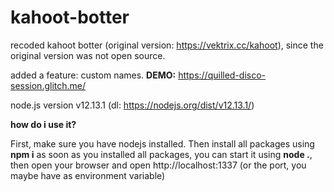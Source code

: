 # kahoot-botter
recoded kahoot botter (original version: https://vektrix.cc/kahoot), since the original version was not open source.

added a feature: custom names. **DEMO:** https://quilled-disco-session.glitch.me/

node.js version v12.13.1 (dl: https://nodejs.org/dist/v12.13.1/)

**how do i use it?**

First, make sure you have nodejs installed. Then install all packages using **npm i**
as soon as you installed all packages, you can start it using **node .**, then open your browser and open http://localhost:1337 (or the port, you maybe have as environment variable)
